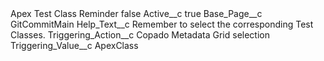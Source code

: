 <?xml version="1.0" encoding="UTF-8"?>
<CustomMetadata xmlns="http://soap.sforce.com/2006/04/metadata" xmlns:xsi="http://www.w3.org/2001/XMLSchema-instance" xmlns:xsd="http://www.w3.org/2001/XMLSchema">
    <label>Apex Test Class Reminder</label>
    <protected>false</protected>
    <values>
        <field>Active__c</field>
        <value xsi:type="xsd:boolean">true</value>
    </values>
    <values>
        <field>Base_Page__c</field>
        <value xsi:type="xsd:string">GitCommitMain</value>
    </values>
    <values>
        <field>Help_Text__c</field>
        <value xsi:type="xsd:string">Remember to select the corresponding Test Classes.</value>
    </values>
    <values>
        <field>Triggering_Action__c</field>
        <value xsi:type="xsd:string">Copado Metadata Grid selection</value>
    </values>
    <values>
        <field>Triggering_Value__c</field>
        <value xsi:type="xsd:string">ApexClass</value>
    </values>
</CustomMetadata>
